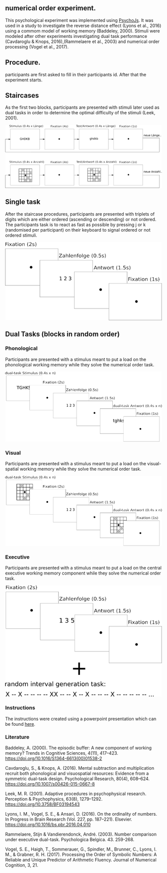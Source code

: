 ## numerical order experiment.

This psychological experiment was implemented using [PsychoJs](https://github.com/psychopy/psychojs). 
It was used in a study to investigate the reverse distance effect (Lyons et al., 2016) using a commom model of working memory (Baddeley, 2000).
Stimuli were modeled after other experiments investigating dual task performance (Cavdaroglu & Knops, 2016),(Rammelaere et al., 2003)
and numerical order processing (Vogel et al., 2017).

## Procedure.

participants are first asked to fill in their participants id. 
After that the experiment starts.

## Staircases

As the first two blocks, participants are presented with stimuli later used as dual tasks in order to determine the optimal difficulty of the stimuli
(Leek, 2001).

![staircase design](./pictures_readme/staircases_design.png)

## Single task

After the staircase procedures, participants are presented with triplets of digits which are either ordered (ascending or descending) or not ordered.
The participants task is to react as fast as possible by pressing j or k (randomised per participant) on their keyboard to signal ordered or not ordered stimuli.

![single task design](./pictures_readme/design_single.png)

## Dual Tasks (blocks in random order)

### Phonological

Participants are presented with a stimulus meant to put a load on the phonological working memory while they solve the numerical order task.

![phonological task design](./pictures_readme/design_phon.png)

### Visual

Participants are presented with a stimulus meant to put a load on the visual-spatial working memory while they solve the numerical order task.

![visual task design](./pictures_readme/design_vis.png)

### Executive

Participants are presented with a stimulus meant to put a load on the central executive working memory component while they solve the numerical order task.

![executive task design](./pictures_readme/design_exe.png)

### Instructions

The instructions were created using a powerpoint presentation which can be found [here](html/images).

### Literature

Baddeley, A. (2000). The episodic buffer: A new component of working memory? Trends in Cognitive Sciences, 4(11), 417–423. https://doi.org/10.1016/S1364-6613(00)01538-2

Cavdaroglu, S., & Knops, A. (2016). Mental subtraction and multiplication recruit both phonological and visuospatial resources: Evidence from a symmetric dual-task design. Psychological Research, 80(4), 608–624. https://doi.org/10.1007/s00426-015-0667-8

Leek, M. R. (2001). Adaptive procedures in psychophysical research. Perception & Psychophysics, 63(8), 1279–1292. https://doi.org/10.3758/BF03194543

Lyons, I. M., Vogel, S. E., & Ansari, D. (2016). On the ordinality of numbers. In Progress in Brain Research (Vol. 227, pp. 187–221). Elsevier. https://doi.org/10.1016/bs.pbr.2016.04.010

Rammelaere, Stijn & Vandierendonck, André. (2003). Number comparison under executive dual-task. Psychologica Belgica. 43. 259-268. 

Vogel, S. E., Haigh, T., Sommerauer, G., Spindler, M., Brunner, C., Lyons, I. M., & Grabner, R. H. (2017). Processing the Order of Symbolic Numbers: A Reliable and Unique Predictor of Arithmetic Fluency. Journal of Numerical Cognition, 3, 21.

